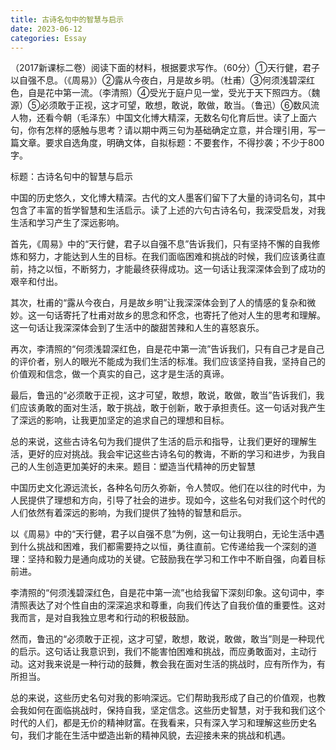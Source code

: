 ```yaml
---
title: 古诗名句中的智慧与启示
date: 2023-06-12
categories: Essay
---
```




 （2017新课标二卷）阅读下面的材料，根据要求写作。（60分）①天行健，君子以自强不息。（《周易》）②露从今夜白，月是故乡明。（杜甫）③何须浅碧深红色，自是花中第一流。（李清照）④受光于庭户见一堂，受光于天下照四方。（魏源）⑤必须敢于正视，这才可望，敢想，敢说，敢做，敢当。（鲁迅）⑥数风流人物，还看今朝（毛泽东）中国文化博大精深，无数名句化育后世。读了上面六句，你有怎样的感触与思考？请以期中两三句为基础确定立意，并合理引用，写一篇文章。要求自选角度，明确文体，自拟标题：不要套作，不得抄袭；不少于800字。

标题：古诗名句中的智慧与启示

中国的历史悠久，文化博大精深。古代的文人墨客们留下了大量的诗词名句，其中包含了丰富的哲学智慧和生活启示。读了上述的六句古诗名句，我深受启发，对我生活和学习产生了深远影响。

首先，《周易》中的“天行健，君子以自强不息”告诉我们，只有坚持不懈的自我修炼和努力，才能达到人生的目标。在我们面临困难和挑战的时候，我们应该勇往直前，持之以恒，不断努力，才能最终获得成功。这一句话让我深深体会到了成功的艰辛和付出。

其次，杜甫的“露从今夜白，月是故乡明”让我深深体会到了人的情感的复杂和微妙。这一句话寄托了杜甫对故乡的思念和怀念，也寄托了他对人生的思考和理解。这一句话让我深深体会到了生活中的酸甜苦辣和人生的喜怒哀乐。

再次，李清照的“何须浅碧深红色，自是花中第一流”告诉我们，只有自己才是自己的评价者，别人的眼光不能成为我们生活的标准。我们应该坚持自我，坚持自己的价值观和信念，做一个真实的自己，这才是生活的真谛。

最后，鲁迅的“必须敢于正视，这才可望，敢想，敢说，敢做，敢当”告诉我们，我们应该勇敢的面对生活，敢于挑战，敢于创新，敢于承担责任。这一句话对我产生了深远的影响，让我更加坚定的追求自己的理想和目标。

总的来说，这些古诗名句为我们提供了生活的启示和指导，让我们更好的理解生活，更好的应对挑战。我会牢记这些古诗名句的教诲，不断的学习和进步，为我自己的人生创造更加美好的未来。题目：塑造当代精神的历史智慧

中国历史文化源远流长，各种名句历久弥新，令人赞叹。他们在以往的时代中，为人民提供了理想和方向，引导了社会的进步。现如今，这些名句对我们这个时代的人们依然有着深远的影响，为我们提供了独特的智慧和启示。

以《周易》中的“天行健，君子以自强不息”为例，这一句让我明白，无论生活中遇到什么挑战和困难，我们都需要持之以恒，勇往直前。它传递给我一个深刻的道理：坚持和毅力是通向成功的关键。它鼓励我在学习和工作中不断自强，向着目标前进。

李清照的“何须浅碧深红色，自是花中第一流”也给我留下深刻印象。这句词中，李清照表达了对个性自由的深深追求和尊重，向我们传达了自我价值的重要性。这对我而言，是对自我独立思考和行动的积极鼓励。

然而，鲁迅的“必须敢于正视，这才可望，敢想，敢说，敢做，敢当”则是一种现代的启示。这句话让我意识到，我们不能害怕困难和挑战，而应勇敢面对，主动行动。这对我来说是一种行动的鼓舞，教会我在面对生活的挑战时，应有所作为，有所担当。

总的来说，这些历史名句对我的影响深远。它们帮助我形成了自己的价值观，也教会我如何在面临挑战时，保持自我，坚定信念。这些历史智慧，对于我和我们这个时代的人们，都是无价的精神财富。在我看来，只有深入学习和理解这些历史名句，我们才能在生活中塑造出新的精神风貌，去迎接未来的挑战和机遇。